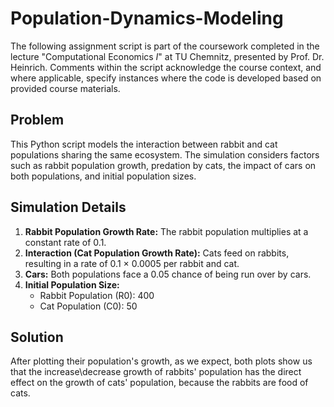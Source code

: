 # Population-Dynamics-Modeling
The following assignment script is part of the coursework completed in the lecture "Computational Economics $I$" at TU Chemnitz, presented by Prof. Dr. Heinrich. Comments within the script acknowledge the course context, and where applicable, specify instances where the code is developed based on provided course materials.

## Problem
This Python script models the interaction between rabbit and cat populations sharing the same ecosystem. The simulation considers factors such as rabbit population growth, predation by cats, the impact of cars on both populations, and initial population sizes.

## Simulation Details

1. **Rabbit Population Growth Rate:** The rabbit population multiplies at a constant rate of 0.1.
2. **Interaction (Cat Population Growth Rate):** Cats feed on rabbits, resulting in a rate of 0.1 × 0.0005 per rabbit and cat.
3. **Cars:** Both populations face a 0.05 chance of being run over by cars.
4. **Initial Population Size:**
   - Rabbit Population (R0): 400
   - Cat Population (C0): 50

## Solution
After plotting their population's growth, as we expect, both plots show us that the increase\decrease growth of rabbits' population has the direct effect on the growth of cats' population, because the rabbits are food of cats.
